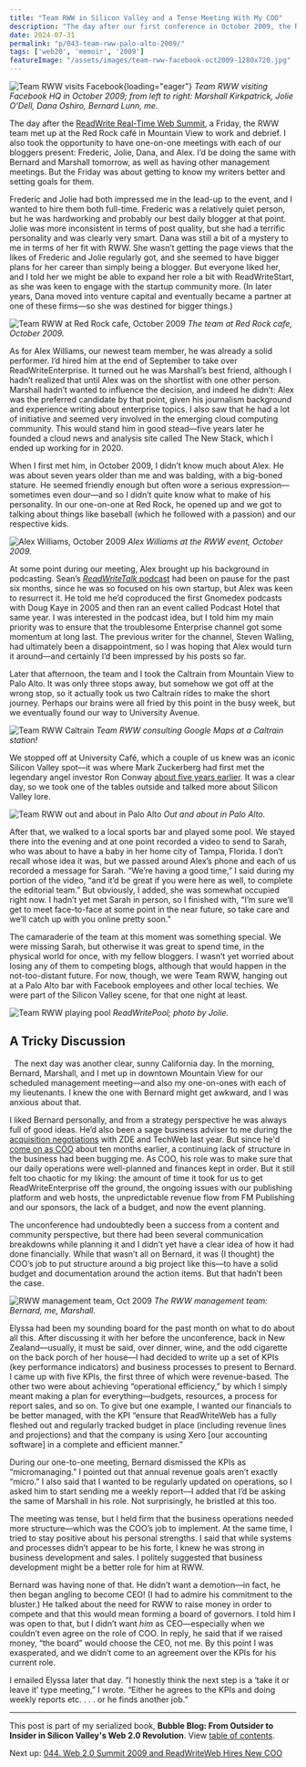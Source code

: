 ```yaml
---
title: "Team RWW in Silicon Valley and a Tense Meeting With My COO"
description: "The day after our first conference in October 2009, the ReadWriteWeb bloggers socialise at a Palo Alto bar. It's not all fun and games though, because I need to make some changes at RWW."
date: 2024-07-31
permalink: "p/043-team-rww-palo-alto-2009/"
tags: ['web20', 'memoir', '2009']
featureImage: "/assets/images/team-rww-facebook-oct2009-1280x720.jpg"
---
```


![Team RWW visits Facebook](/assets/images/team-rww-facebook-oct2009.JPG){loading="eager"}
*Team RWW visiting Facebook HQ in October 2009; from left to right: Marshall Kirkpatrick, Jolie O'Dell, Dana Oshiro, Bernard Lunn, me.*

The day after the [ReadWrite Real-Time Web Summit](/p/042-readwrite-realtime-web-summit-2009/), a Friday, the RWW team met up at the Red Rock café in Mountain View to work and debrief. I also took the opportunity to have one-on-one meetings with each of our bloggers present: Frederic, Jolie, Dana, and Alex. I’d be doing the same with Bernard and Marshall tomorrow, as well as having other management meetings. But the Friday was about getting to know my writers better and setting goals for them.

Frederic and Jolie had both impressed me in the lead-up to the event, and I wanted to hire them both full-time. Frederic was a relatively quiet person, but he was hardworking and probably our best daily blogger at that point. Jolie was more inconsistent in terms of post quality, but she had a terrific personality and was clearly very smart. Dana was still a bit of a mystery to me in terms of her fit with RWW. She wasn’t getting the page views that the likes of Frederic and Jolie regularly got, and she seemed to have bigger plans for her career than simply being a blogger. But everyone liked her, and I told her we might be able to expand her role a bit with ReadWriteStart, as she was keen to engage with the startup community more. (In later years, Dana moved into venture capital and eventually became a partner at one of these firms—so she was destined for bigger things.)

![Team RWW at Red Rock cafe, October 2009](/assets/images/team-rww-redrock-oct09b.jpg)
*The team at Red Rock cafe, October 2009.*

As for Alex Williams, our newest team member, he was already a solid performer. I’d hired him at the end of September to take over ReadWriteEnterprise. It turned out he was Marshall’s best friend, although I hadn’t realized that until Alex was on the shortlist with one other person. Marshall hadn’t wanted to influence the decision, and indeed he didn’t: Alex was the preferred candidate by that point, given his journalism background and experience writing about enterprise topics. I also saw that he had a lot of initiative and seemed very involved in the emerging cloud computing community. This would stand him in good stead—five years later he founded a cloud news and analysis site called The New Stack, which I ended up working for in 2020.

When I first met him, in October 2009, I didn’t know much about Alex. He was about seven years older than me and was balding, with a big-boned stature. He seemed friendly enough but often wore a serious expression—sometimes even dour—and so I didn’t quite know what to make of his personality. In our one-on-one at Red Rock, he opened up and we got to talking about things like baseball (which he followed with a passion) and our respective kids.

![Alex Williams, October 2009](/assets/images/alex-williams-oct09.jpeg)
*Alex Williams at the RWW event, October 2009.*

At some point during our meeting, Alex brought up his background in podcasting. Sean’s [*ReadWriteTalk* podcast](/p/023-microsoft-mix-2007/) had been on pause for the past six months, since he was so focused on his own startup, but Alex was keen to resurrect it. He told me he’d coproduced the first Gnomedex podcasts with Doug Kaye in 2005 and then ran an event called Podcast Hotel that same year. I was interested in the podcast idea, but I told him my main priority was to ensure that the troublesome Enterprise channel got some momentum at long last. The previous writer for the channel, Steven Walling, had ultimately been a disappointment, so I was hoping that Alex would turn it around—and certainly I’d been impressed by his posts so far.

Later that afternoon, the team and I took the Caltrain from Mountain View to Palo Alto. It was only three stops away, but somehow we got off at the wrong stop, so it actually took us two Caltrain rides to make the short journey. Perhaps our brains were all fried by this point in the busy week, but we eventually found our way to University Avenue.

![Team RWW Caltrain](/assets/images/team-rww-caltrain-oct09.jpg)
*Team RWW consulting Google Maps at a Caltrain station!*

We stopped off at University Café, which a couple of us knew was an iconic Silicon Valley spot—it was where Mark Zuckerberg had first met the legendary angel investor Ron Conway [about five years earlier](https://www.wsj.com/articles/BL-VCDB-8577). It was a clear day, so we took one of the tables outside and talked more about Silicon Valley lore.

![Team RWW out and about in Palo Alto](/assets/images/team-rww-palo-alto-oct09.jpeg)
*Out and about in Palo Alto.*

After that, we walked to a local sports bar and played some pool. We stayed there into the evening and at one point recorded a video to send to Sarah, who was about to have a baby in her home city of Tampa, Florida. I don’t recall whose idea it was, but we passed around Alex’s phone and each of us recorded a message for Sarah. “We’re having a good time,” I said during my portion of the video, “and it’d be great if you were here as well, to complete the editorial team.” But obviously, I added, she was somewhat occupied right now. I hadn’t yet met Sarah in person, so I finished with, “I’m sure we’ll get to meet face-to-face at some point in the near future, so take care and we’ll catch up with you online pretty soon.”

The camaraderie of the team at this moment was something special. We were missing Sarah, but otherwise it was great to spend time, in the physical world for once, with my fellow bloggers. I wasn’t yet worried about losing any of them to competing blogs, although that would happen in the not-too-distant future. For now, though, we were Team RWW, hanging out at a Palo Alto bar with Facebook employees and other local techies. We were part of the Silicon Valley scene, for that one night at least.

![Team RWW playing pool](/assets/images/team-rww-pool-oct09.jpg)
*ReadWritePool; photo by Jolie.*

## A Tricky Discussion
 
The next day was another clear, sunny California day. In the morning, Bernard, Marshall, and I met up in downtown Mountain View for our scheduled management meeting—and also my one-on-ones with each of my lieutenants. I knew the one with Bernard might get awkward, and I was anxious about that.

I liked Bernard personally, and from a strategy perspective he was always full of good ideas. He’d also been a sage business adviser to me during the [acquisition negotiations](/p/027-acquisition-talks-rww-2008/) with ZDE and TechWeb last year. But since he'd [come on as COO](/p/035-indie-media-business-20/) about ten months earlier, a continuing lack of structure in the business had been bugging me. As COO, his role was to make sure that our daily operations were well-planned and finances kept in order. But it still felt too chaotic for my liking: the amount of time it took for us to get ReadWriteEnterprise off the ground, the ongoing issues with our publishing platform and web hosts, the unpredictable revenue flow from FM Publishing and our sponsors, the lack of a budget, and now the event planning.

The unconference had undoubtedly been a success from a content and community perspective, but there had been several communication breakdowns while planning it and I didn’t yet have a clear idea of how it had done financially. While that wasn’t all on Bernard, it was (I thought) the COO’s job to put structure around a big project like this—to have a solid budget and documentation around the action items. But that hadn’t been the case.

![RWW management team, Oct 2009](/assets/images/rww-management-team-oct09.jpeg)
*The RWW management team: Bernard, me, Marshall.*

Elyssa had been my sounding board for the past month on what to do about all this. After discussing it with her before the unconference, back in New Zealand—usually, it must be said, over dinner, wine, and the odd cigarette on the back porch of her house—I had decided to write up a set of KPIs (key performance indicators) and business processes to present to Bernard. I came up with five KPIs, the first three of which were revenue-based. The other two were about achieving “operational efficiency,” by which I simply meant making a plan for everything—budgets, resources, a process for report sales, and so on. To give but one example, I wanted our financials to be better managed, with the KPI “ensure that ReadWriteWeb has a fully fleshed out and regularly tracked budget in place (including revenue lines and projections) and that the company is using Xero [our accounting software] in a complete and efficient manner.”

During our one-to-one meeting, Bernard dismissed the KPIs as “micromanaging.” I pointed out that annual revenue goals aren’t exactly “micro.” I also said that I wanted to be regularly updated on operations, so I asked him to start sending me a weekly report—I added that I’d be asking the same of Marshall in his role. Not surprisingly, he bristled at this too.

The meeting was tense, but I held firm that the business operations needed more structure—which was the COO’s job to implement. At the same time, I tried to stay positive about his personal strengths. I said that while systems and processes didn’t appear to be his forte, I knew he was strong in business development and sales. I politely suggested that business development might be a better role for him at RWW.

Bernard was having none of that. He didn’t want a demotion—in fact, he then began angling to become CEO! (I had to admire his commitment to the bluster.) He talked about the need for RWW to raise money in order to compete and that this would mean forming a board of governors. I told him I was open to that, but I didn’t want *him* as CEO—especially when we couldn’t even agree on the role of COO. In reply, he said that if we raised money, “the board” would choose the CEO, not me. By this point I was exasperated, and we didn’t come to an agreement over the KPIs for his current role.

I emailed Elyssa later that day. “I honestly think the next step is a ‘take it or leave it’ type meeting,” I wrote. “Either he agrees to the KPIs and doing weekly reports etc. . . . or he finds another job.”

* * *

This post is part of my serialized book, **Bubble Blog: From Outsider to Insider in Silicon Valley's Web 2.0 Revolution**. View [table of contents](/p/roadmap-bubbleblog/).

Next up: [044. Web 2.0 Summit 2009 and ReadWriteWeb Hires New COO](/p/044-web20-summit-2009/)